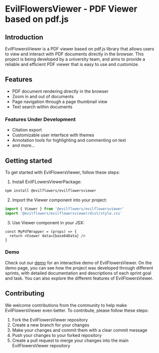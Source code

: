 # EvilFlowersViewer - PDF Viewer based on pdf.js

## Introduction

EvilFlowersViewer is a PDF viewer based on pdf.js library that allows users to view and interact with PDF documents directly in the browser. This project is being developed by a university team, and aims to provide a reliable and efficient PDF viewer that is easy to use and customize.

## Features

- PDF document rendering directly in the browser
- Zoom in and out of documents
- Page navigation through a page thumbnail view
- Text search within documents

### Features Under Development

- Citation export
- Customizable user interface with themes
- Annotation tools for highlighting and commenting on text
- and more...

## Getting started

To get started with EvilFlowersViewer, follow these steps:

1. Install EvilFLowersViewerPackage:

```bash
npm install @evilflowers/evilflowersviewer
```

2. Import the Viewer component into your project:

```ts
import { Viewer } from '@evilflowers/evilflowersviewer'
import '@evilflowers/evilflowersviewer/dist/style.css'
```

3. Use Viewer component in your JSX:

```tsx
const MyPdfWrapper = (props) => {
  return <Viewer data={base64Data} />
}
```

### Demo

Check out our [demo](https://tp2022-t16.evilflowers.org/demo) for an interactive demo of EvilFlowersViewer. On the demo page, you can see how the project was developed through different sprints, with detailed documentation and descriptions of each sprint goal and task. You can also explore the different features of EvilFlowersViewer.

## Contributing

We welcome contributions from the community to help make EvilFlowersViewer even better. To contribute, please follow these steps:

1. Fork the EvilFlowersViewer repository
2. Create a new branch for your changes
3. Make your changes and commit them with a clear commit message
4. Push your changes to your forked repository
5. Create a pull request to merge your changes into the main EvilFlowersViewer repository
